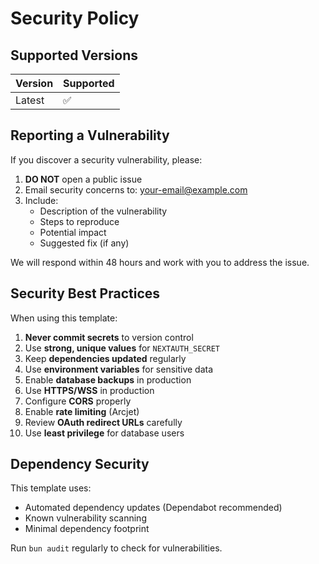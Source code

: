 # Security Policy

## Supported Versions

| Version | Supported          |
| ------- | ------------------ |
| Latest  | :white_check_mark: |

## Reporting a Vulnerability

If you discover a security vulnerability, please:

1. **DO NOT** open a public issue
2. Email security concerns to: your-email@example.com
3. Include:
   - Description of the vulnerability
   - Steps to reproduce
   - Potential impact
   - Suggested fix (if any)

We will respond within 48 hours and work with you to address the issue.

## Security Best Practices

When using this template:

1. **Never commit secrets** to version control
2. Use **strong, unique values** for `NEXTAUTH_SECRET`
3. Keep **dependencies updated** regularly
4. Use **environment variables** for sensitive data
5. Enable **database backups** in production
6. Use **HTTPS/WSS** in production
7. Configure **CORS** properly
8. Enable **rate limiting** (Arcjet)
9. Review **OAuth redirect URLs** carefully
10. Use **least privilege** for database users

## Dependency Security

This template uses:
- Automated dependency updates (Dependabot recommended)
- Known vulnerability scanning
- Minimal dependency footprint

Run `bun audit` regularly to check for vulnerabilities.
